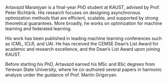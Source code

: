 Artavazd Maranjyan is a final-year PhD student at KAUST, advised by Prof. Peter Richtárik.
His research focuses on designing asynchronous optimization methods that are efficient, scalable, and supported by strong theoretical guarantees.
More broadly, he works on optimization for machine learning and federated learning.

His work has been published in leading machine learning conferences such as ICML, ICLR, and UAI.
He has received the CEMSE Dean’s List Award for academic and research excellence, and the Dean’s List Award upon joining KAUST.

Before starting his PhD, Artavazd earned his MSc and BSc degrees from Yerevan State University, where he co-authored several papers in harmonic analysis under the guidance of Prof. Martin Grigoryan.